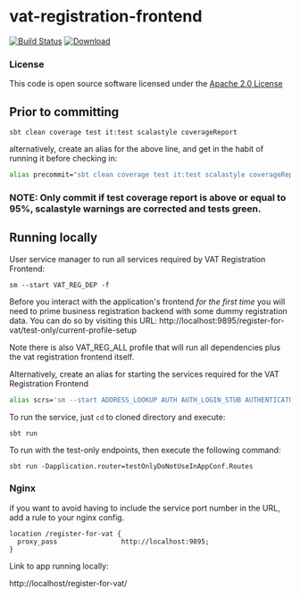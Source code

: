 # vat-registration-frontend

[![Build Status](https://travis-ci.org/hmrc/vat-registration-frontend.svg)](https://travis-ci.org/hmrc/vat-registration-frontend) [ ![Download](https://api.bintray.com/packages/hmrc/releases/vat-registration-frontend/images/download.svg) ](https://bintray.com/hmrc/releases/vat-registration-frontend/_latestVersion)

### License

This code is open source software licensed under the [Apache 2.0 License]("http://www.apache.org/licenses/LICENSE-2.0.html")

## Prior to committing
```
sbt clean coverage test it:test scalastyle coverageReport
```
alternatively, create an alias for the above line, and get in the habit of running it before checking in:

```bash
alias precommit="sbt clean coverage test it:test scalastyle coverageReport"
```

### NOTE: Only commit if test coverage report is above or equal to 95%, scalastyle warnings are corrected and tests green.

## Running locally
User service manager to run all services required by VAT Registration Frontend:

```
sm --start VAT_REG_DEP -f
```

Before you interact with the application's frontend _for the first time_ you will need to prime business registration backend with some dummy registration data. You can do so by visiting this URL: http://localhost:9895/register-for-vat/test-only/current-profile-setup

Note there is also VAT_REG_ALL profile that will run all dependencies plus the vat registration frontend itself.

Alternatively, create an alias for starting the services required for the VAT Registration Frontend

```bash
alias scrs='sm --start ADDRESS_LOOKUP AUTH AUTH_LOGIN_STUB AUTHENTICATOR BUS_REG CA_FRONTEND COMP_REG GG GG_AUTHENTICATION GG_STUBS USER_DETAILS KEYSTORE SAVE4LATER DATASTREAM ASSETS_FRONTEND INCORP_INFO INCORP_FE_STUBS -f'
```

To run the service, just `cd` to cloned directory and execute:

```
sbt run
```

To run with the test-only endpoints, then execute the following command:
```
sbt run -Dapplication.router=testOnlyDoNotUseInAppConf.Routes
```
### Nginx
if you want to avoid having to include the service port number in the URL, add a rule to your nginx config.

```
location /register-for-vat {
  proxy_pass                http://localhost:9895;
}
```
Link to app running locally: 

http://localhost/register-for-vat/

